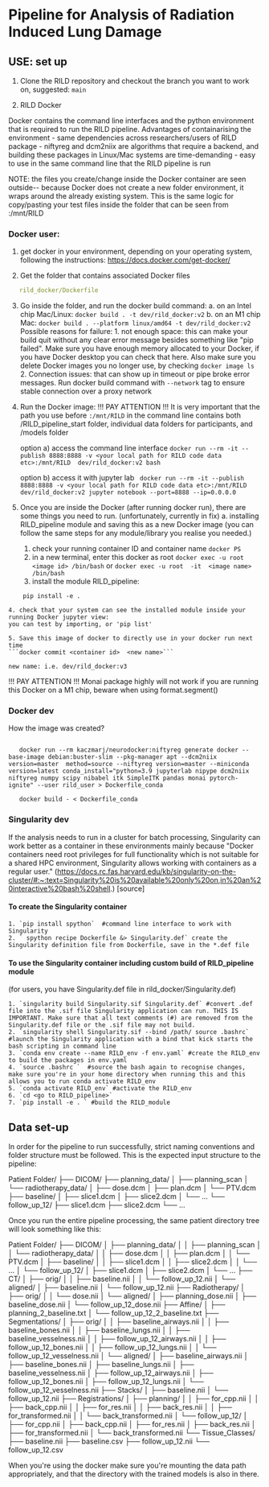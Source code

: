 # Pipeline for Analysis of Radiation Induced Lung Damage


## USE: set up 

1. Clone the RILD repository and checkout the branch you want to work on, suggested: `main`


2. RILD Docker

Docker contains the command line interfaces and the python environment that is required to run the RILD pipeline. Advantages of containarising the environment
    - same dependencies across researchers/users of RILD package
    - niftyreg and dcm2niix are algorithms that require a backend, and building these packages in Linux/Mac systems are time-demanding
    - easy to use in the same command line that the RILD pipeline is run
    
NOTE: the files you create/change inside the Docker container are seen outside-- because Docker does not create a new folder environment, it wraps around the already existing system. This is the same logic for copy/pasting your test files inside the folder that can be seen from 
<your local path for RILD code data etc>:/mnt/RILD
    
### Docker user:


1. get docker in your environment, depending on your operating system, following the instructions:
https://docs.docker.com/get-docker/

2. Get the folder that contains associated Docker files
```rild_docker/env.yaml
   rild_docker/Dockerfile
```

3. Go inside the folder, and run the docker build command:
a. on an Intel chip Mac/Linux:
``` docker build . -t dev/rild_docker:v2 ```
b. on an M1 chip Mac:
```docker build . --platform linux/amd64 -t dev/rild_docker:v2 ```
Possible reasons for failure:
        1. not enough space: this can make your build quit without any clear error message besides something like "pip failed". Make sure you have enough memory allocated to your Docker, if you have Docker desktop you can check that here. Also make sure you delete Docker images you no longer use, by checking `docker image ls`
        2. Connection issues: that can show up in timeout or pipe broke error messages. Run docker build command with `--network` tag to ensure stable connection over a proxy network

4. Run the Docker image:
   !!! PAY ATTENTION !!! It is very important that the path you use before `:/mnt/RILD` in the command line contains both /RILD_pipeline_start folder, individual data folders for participants, and /models folder
   
    option a) access the command line interface 
  ``` docker run --rm -it --publish 8888:8888 -v <your local path for RILD code data etc>:/mnt/RILD  dev/rild_docker:v2 bash ```
    
    option b) access it with jupyter lab
     ``` docker run --rm -it --publish 8888:8888 -v <your local path for RILD code data etc>:/mnt/RILD  dev/rild_docker:v2 jupyter notebook --port=8888 --ip=0.0.0.0```
    

5. Once you are inside the Docker (after running docker run), there are some things you need to run. (unfortunately, currently in fix)
    a. installing RILD_pipeline module and saving this as a new Docker image (you can follow the same steps for any module/library you realise you needed.)
    1. check your running container ID and container name
    `docker PS` 
    2. in a new terminal, enter this docker as root
    `docker exec -u root <image id> /bin/bash`
    or
    `docker exec -u root  -it  <image name> /bin/bash`
    3. install the module
    RILD_pipeline:
  ``` cd /mnt/RILD/RILD_pipeline_run
      pip install -e .
  ```
    4. check that your system can see the installed module inside your running Docker jupyter view:
    you can test by importing, or 'pip list'
    
    5. Save this image of docker to directly use in your docker run next time
    ```docker commit <container id>  <new name>```
    
    new name: i.e. dev/rild_docker:v3
    
  !!! PAY ATTENTION !!! Monai package highly will not work if you are running this Docker on a M1 chip, beware when using format.segment()

### Docker dev 

How the image was created?

```pip install neurodocker
   
   docker run --rm kaczmarj/neurodocker:niftyreg generate docker --base-image debian:buster-slim --pkg-manager apt --dcm2niix version=master  method=source --niftyreg version=master --miniconda version=latest conda_install="python=3.9 jupyterlab nipype dcm2niix niftyreg numpy scipy nibabel itk SimpleITK pandas monai pytorch-ignite" --user rild_user > Dockerfile_conda
   
   docker build - < Dockerfile_conda
```

### Singularity dev 

If the analysis needs to run in a cluster for batch processing, Singularity can work better as a container in these environments mainly because
"Docker containers need root privileges for full functionality which is not suitable for a shared HPC environment, Singularity allows working with containers as a regular user." (https://docs.rc.fas.harvard.edu/kb/singularity-on-the-cluster/#:~:text=Singularity%20is%20available%20only%20on,in%20an%20interactive%20bash%20shell.) [source]

#### To create the Singularity container 

    1. `pip install spython`  #command line interface to work with Singularity
    2. ` spython recipe Dockerfile &> Singularity.def` create the Singularity definition file from Dockerfile, save in the *.def file

#### To use the Singularity container including custom build of RILD_pipeline module 

(for users, you have Singularity.def file in rild_docker/Singularity.def)
    
    1. `singularity build Singularity.sif Singularity.def` #convert .def file into the .sif file Singularity application can run. THIS IS IMPORTANT. Make sure that all text comments (#) are removed from the Singularity.def file or the .sif file may not build.
    2. `singularity shell Singularity.sif --bind /path/ source .bashrc` #launch the Singularity application with a bind that kick starts the bash scripting in command line 
    3. `conda env create --name RILD_env -f env.yaml` #create the RILD_env to build the packages in env.yaml
    4. `source .bashrc `  #source the bash again to recognise changes, make sure you're in your home directory when running this and this allows you to run conda activate RILD_env
    5. `conda activate RILD_env` #activate the RILD_env
    6. `cd <go to RILD_pipeline>`
    7. `pip install -e . ` #build the RILD_module 



## Data set-up

In order for the pipeline to run successfully, strict naming conventions and folder structure must be followed. This is the expected input structure to the pipeline:

Patient Folder/
├── DICOM/
    ├── planning_data/
    │   ├── planning_scan
    │   └── radiotherapy_data/
    │       ├── dose.dcm
    │       ├── plan.dcm
    │       └── PTV.dcm
    ├── baseline/
    │   ├── slice1.dcm
    │   ├── slice2.dcm
    │   └── ...
    └── follow_up_12/
        ├── slice1.dcm
        ├── slice2.dcm
        └── ...



Once you run the entire pipeline processing, the same patient directory tree will look something like this:

Patient Folder/
├── DICOM/
│   ├── planning_data/
│   │   ├── planning_scan
│   │   └── radiotherapy_data/
│   │       ├── dose.dcm
│   │       ├── plan.dcm
│   │       └── PTV.dcm
│   ├── baseline/
│   │   ├── slice1.dcm
│   │   ├── slice2.dcm
│   │   └── ...
│   └── follow_up_12/
│       ├── slice1.dcm
│       ├── slice2.dcm
│       └── ...
├── CT/
│   ├── orig/
│   │   ├── baseline.nii
│   │   └── follow_up_12.nii
│   └── aligned/
│       ├── baseline.nii
│       └── follow_up_12.nii
├── Radiotherapy/
│   ├── orig/
│   │   └── dose.nii
│   └── aligned/
│       ├── planning_dose.nii
│       ├── baseline_dose.nii
│       └── follow_up_12_dose.nii
├── Affine/
│   ├── planning_2_baseline.txt
│   └── follow_up_12_2_baseline.txt
├── Segmentations/
│   ├── orig/
│   │   ├── baseline_airways.nii
│   │   ├── baseline_bones.nii
│   │   ├── baseline_lungs.nii
│   │   ├── baseline_vesselness.nii
│   │   ├── follow_up_12_airways.nii
│   │   ├── follow_up_12_bones.nii
│   │   ├── follow_up_12_lungs.nii
│   │   └── follow_up_12_vesselness.nii
│   └── aligned/
│       ├── baseline_airways.nii
│       ├── baseline_bones.nii
│       ├── baseline_lungs.nii
│       ├── baseline_vesselness.nii
│       ├── follow_up_12_airways.nii
│       ├── follow_up_12_bones.nii
│       ├── follow_up_12_lungs.nii
│       └── follow_up_12_vesselness.nii
├── Stacks/
│   ├── baseline.nii
│   └── follow_up_12.nii
├── Registrations/
│   ├── planning/
│   │   ├── for_cpp.nii
│   │   ├── back_cpp.nii
│   │   ├── for_res.nii
│   │   ├── back_res.nii
│   │   ├── for_transformed.nii
│   │   └── back_transformed.nii
│   └── follow_up_12/
│       ├── for_cpp.nii
│       ├── back_cpp.nii
│       ├── for_res.nii
│       ├── back_res.nii
│       ├── for_transformed.nii
│       └── back_transformed.nii
└── Tissue_Classes/
    ├── baseline.nii
    ├── baseline.csv
    ├── follow_up_12.nii
    └── follow_up_12.csv


When you're using the docker make sure you're mounting the data path appropriately, and that the directory with the trained models is also in there.


